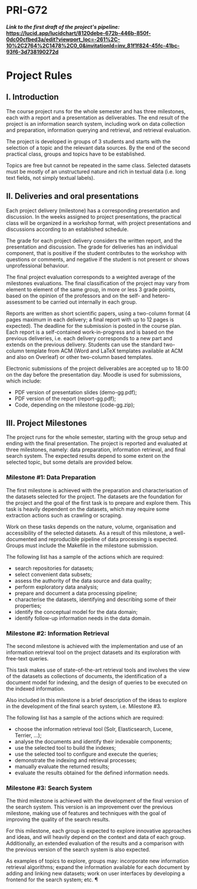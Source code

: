# PRI-G72

#### *Link to the first draft of the project's pipeline:*  https://lucid.app/lucidchart/8120debe-672b-446b-850f-0dc00cfbed3a/edit?viewport_loc=-261%2C-10%2C2764%2C1478%2C0_0&invitationId=inv_81f1f824-45fc-41bc-93f6-3d738190272d

# Project Rules

## I. Introduction 

The course project runs for the whole semester and has three milestones, each with a report and a presentation as deliverables. The end result of the project is an information search system, including work on data collection and preparation, information querying and retrieval, and retrieval evaluation.

The project is developed in groups of 3 students and starts with the selection of a topic and the relevant data sources. By the end of the second practical class, groups and topics have to be established. 

Topics are free but cannot be repeated in the same class. Selected datasets must be mostly of an unstructured nature and rich in textual data (i.e. long text fields, not simply textual labels). 

## II. Deliveries and oral presentations 

Each project delivery (milestone) has a corresponding presentation and discussion. In the weeks assigned to project presentations, the practical class will be organized in a workshop format, with project presentations and discussions according to an established schedule. 

The grade for each project delivery considers the written report, and the presentation and discussion. The grade for deliveries has an individual component, that is positive if the student contributes to the workshop with questions or comments, and negative if the student is not present or shows unprofessional behaviour. 

The final project evaluation corresponds to a weighted average of the milestones evaluations. The final classification of the project may vary from element to element of the same group, in more or less 3 grade points, based on the opinion of the professors and on the self- and hetero-assessment to be carried out internally in each group. 

Reports are written as short scientific papers, using a two-column format (4 pages maximum in each delivery; a final report with up to 12 pages is expected). The deadline for the submission is posted in the course plan. Each report is a self-contained work-in-progress and is based on the previous deliveries, i.e. each delivery corresponds to a new part and extends on the previous delivery. Students can use the standard two-column template from ACM (Word and LaTeX templates available at ACM and also on Overleaf) or other two-column based templates. 

Electronic submissions of the project deliverables are accepted up to 18:00 on the day before the presentation day. Moodle is used for submissions, which include: 

- PDF version of presentation slides (demo-gg.pdf); 
- PDF version of the report (report-gg.pdf); 
- Code, depending on the milestone (code-gg.zip); 

## III. Project Milestones 

The project runs for the whole semester, starting with the group setup and ending with the final presentation. The project is reported and evaluated at three milestones, namely: data preparation, information retrieval, and final search system. The expected results depend to some extent on the selected topic, but some details are provided below. 

### Milestone #1: Data Preparation 

The first milestone is achieved with the preparation and characterisation of the datasets selected for the project. The datasets are the foundation for the project and the goal of the first task is to prepare and explore them. This task is heavily dependent on the datasets, which may require some extraction actions such as crawling or scraping. 

Work on these tasks depends on the nature, volume, organisation and accessibility of the selected datasets. As a result of this milestone, a well-documented and reproducible pipeline of data processing is expected. Groups must include the Makefile in the milestone submission. 

The following list has a sample of the actions which are required: 

- search repositories for datasets; 
- select convenient data subsets; 
- assess the authority of the data source and data quality; 
- perform exploratory data analysis; 
- prepare and document a data processing pipeline; 
- characterise the datasets, identifying and describing some of their properties; 
- identify the conceptual model for the data domain; 
- identify follow-up information needs in the data domain. 

### Milestone #2: Information Retrieval 

The second milestone is achieved with the implementation and use of an information retrieval tool on the project datasets and its exploration with free-text queries.  

This task makes use of state-of-the-art retrieval tools and involves the view of the datasets as collections of documents, the identification of a document model for indexing, and the design of queries to be executed on the indexed information.  

Also included in this milestone is a brief description of the ideas to explore in the development of the final search system, i.e. Milestone #3. 

The following list has a sample of the actions which are required: 

- choose the information retrieval tool (Solr, Elasticsearch, Lucene, Terrier, …); 
- analyse the documents and identify their indexable components; 
- use the selected tool to build the indexes; 
- use the selected tool to configure and execute the queries; 
- demonstrate the indexing and retrieval processes; 
- manually evaluate the returned results; 
- evaluate the results obtained for the defined information needs. 

### Milestone #3: Search System 

The third milestone is achieved with the development of the final version of the search system. This version is an improvement over the previous milestone, making use of features and techniques with the goal of improving the quality of the search results. 

For this milestone, each group is expected to explore innovative approaches and ideas, and will heavily depend on the context and data of each group. Additionally, an extended evaluation of the results and a comparison with the previous version of the search system is also expected. 

As examples of topics to explore, groups may: incorporate new information retrieval algorithms; expand the information available for each document by adding and linking new datasets; work on user interfaces by developing a frontend for the search system; etc. ¶